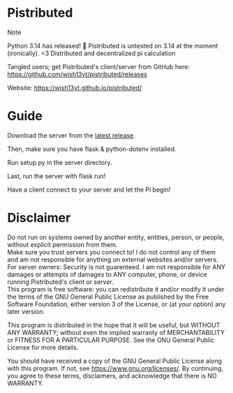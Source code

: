 # Pistributed
> [!NOTE]
> Python 3.14 has released! 🥳 Pistributed is untested on 3.14 at the moment (ironically). <3
Distributed and decentralized pi calculation

Tangled users; get Pistributed's client/server from GitHub here: https://github.com/wish13yt/pistributed/releases

Website: https://wish13yt.github.io/pistributed/
# Guide
Download the server from the [latest release](https://github.com/wish13yt/pistributed/releases/latest).

Then, make sure you have flask & python-dotenv installed.

Run setup.py in the server directory.

Last, run the server with flask run!

Have a client connect to your server and let the Pi begin!
# Disclaimer
Do not run on systems owned by another entity, entities, person, or people, without explicit permission from them.
<br>
Make sure you trust servers you connect to! I do not control any of them and am not responsible for anything on external websites and/or servers.
<br>
For server owners: Security is not guarenteed. I am not responsible for ANY damages or attempts of damages to ANY computer, phone, or device running Pistributed's client or server.
<br>
This program is free software: you can redistribute it and/or modify it under the terms of the GNU General Public License as published by the Free Software Foundation, either version 3 of the License, or (at your option) any later version.

This program is distributed in the hope that it will be useful, but WITHOUT ANY WARRANTY; without even the implied warranty of MERCHANTABILITY or FITNESS FOR A PARTICULAR PURPOSE. See the GNU General Public License for more details.

You should have received a copy of the GNU General Public License along with this program. If not, see <https://www.gnu.org/licenses/>.
By continuing, you agree to these terms, disclaimers, and acknowledge that there is NO WARRANTY.
